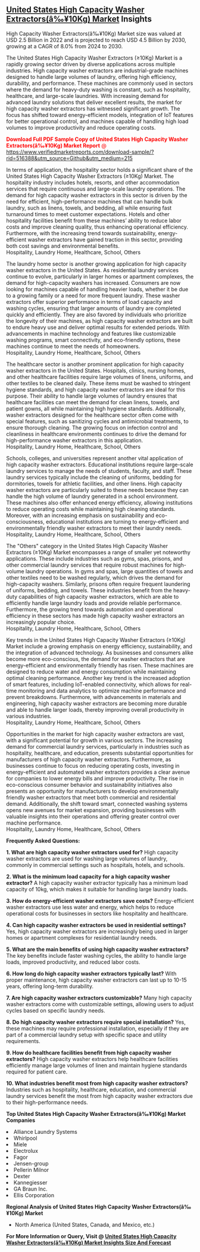 <h2><a href="https://www.verifiedmarketreports.com/download-sample/?rid=516388&amp;utm_source=Github&amp;utm_medium=215" target="_blank">United States High Capacity Washer Extractors(â‰¥10Kg) Market</a> Insights</h2><p>High Capacity Washer Extractors(â‰¥10Kg) Market size was valued at USD 2.5 Billion in 2022 and is projected to reach USD 4.5 Billion by 2030, growing at a CAGR of 8.0% from 2024 to 2030.</p><p><p>The United States High Capacity Washer Extractors (≥10Kg) Market is a rapidly growing sector driven by diverse applications across multiple industries. High capacity washer extractors are industrial-grade machines designed to handle large volumes of laundry, offering high efficiency, durability, and performance. These machines are commonly used in sectors where the demand for heavy-duty washing is constant, such as hospitality, healthcare, and large-scale laundries. With increasing demand for advanced laundry solutions that deliver excellent results, the market for high capacity washer extractors has witnessed significant growth. The focus has shifted toward energy-efficient models, integration of IoT features for better operational control, and machines capable of handling high load volumes to improve productivity and reduce operating costs. <br> <p><span class=""><span style="color: #ff0000;"><strong>Download Full PDF Sample Copy of United States High Capacity Washer Extractors(â‰¥10Kg) Market Report</strong> @ </span><a href="https://www.verifiedmarketreports.com/download-sample/?rid=516388&amp;utm_source=Github&amp;utm_medium=215" target="_blank">https://www.verifiedmarketreports.com/download-sample/?rid=516388&amp;utm_source=Github&amp;utm_medium=215</a></span></p> </p><p>In terms of application, the hospitality sector holds a significant share of the United States High Capacity Washer Extractors (≥10Kg) Market. The hospitality industry includes hotels, resorts, and other accommodation services that require continuous and large-scale laundry operations. The demand for high capacity washer extractors in this sector is driven by the need for efficient, high-performance machines that can handle bulk laundry, such as linens, towels, and bedding, all while ensuring fast turnaround times to meet customer expectations. Hotels and other hospitality facilities benefit from these machines’ ability to reduce labor costs and improve cleaning quality, thus enhancing operational efficiency. Furthermore, with the increasing trend towards sustainability, energy-efficient washer extractors have gained traction in this sector, providing both cost savings and environmental benefits. <br> Hospitality, Laundry Home, Healthcare, School, Others</p><p>The laundry home sector is another growing application for high capacity washer extractors in the United States. As residential laundry services continue to evolve, particularly in larger homes or apartment complexes, the demand for high-capacity washers has increased. Consumers are now looking for machines capable of handling heavier loads, whether it be due to a growing family or a need for more frequent laundry. These washer extractors offer superior performance in terms of load capacity and washing cycles, ensuring that larger amounts of laundry are completed quickly and efficiently. They are also favored by individuals who prioritize the longevity of their machines, as high capacity washer extractors are built to endure heavy use and deliver optimal results for extended periods. With advancements in machine technology and features like customizable washing programs, smart connectivity, and eco-friendly options, these machines continue to meet the needs of homeowners. <br> Hospitality, Laundry Home, Healthcare, School, Others</p><p>The healthcare sector is another prominent application for high capacity washer extractors in the United States. Hospitals, clinics, nursing homes, and other healthcare facilities require large volumes of linens, uniforms, and other textiles to be cleaned daily. These items must be washed to stringent hygiene standards, and high capacity washer extractors are ideal for this purpose. Their ability to handle large volumes of laundry ensures that healthcare facilities can meet the demand for clean linens, towels, and patient gowns, all while maintaining high hygiene standards. Additionally, washer extractors designed for the healthcare sector often come with special features, such as sanitizing cycles and antimicrobial treatments, to ensure thorough cleaning. The growing focus on infection control and cleanliness in healthcare environments continues to drive the demand for high-performance washer extractors in this application. <br> Hospitality, Laundry Home, Healthcare, School, Others</p><p>Schools, colleges, and universities represent another vital application of high capacity washer extractors. Educational institutions require large-scale laundry services to manage the needs of students, faculty, and staff. These laundry services typically include the cleaning of uniforms, bedding for dormitories, towels for athletic facilities, and other linens. High capacity washer extractors are particularly suited to these needs because they can handle the high volume of laundry generated in a school environment. These machines also offer enhanced energy efficiency, allowing institutions to reduce operating costs while maintaining high cleaning standards. Moreover, with an increasing emphasis on sustainability and eco-consciousness, educational institutions are turning to energy-efficient and environmentally friendly washer extractors to meet their laundry needs. <br> Hospitality, Laundry Home, Healthcare, School, Others</p><p>The "Others" category in the United States High Capacity Washer Extractors (≥10Kg) Market encompasses a range of smaller yet noteworthy applications. These include industries such as gyms, spas, prisons, and other commercial laundry services that require robust machines for high-volume laundry operations. In gyms and spas, large quantities of towels and other textiles need to be washed regularly, which drives the demand for high-capacity washers. Similarly, prisons often require frequent laundering of uniforms, bedding, and towels. These industries benefit from the heavy-duty capabilities of high capacity washer extractors, which are able to efficiently handle large laundry loads and provide reliable performance. Furthermore, the growing trend towards automation and operational efficiency in these sectors has made high capacity washer extractors an increasingly popular choice. <br> Hospitality, Laundry Home, Healthcare, School, Others</p><p>Key trends in the United States High Capacity Washer Extractors (≥10Kg) Market include a growing emphasis on energy efficiency, sustainability, and the integration of advanced technology. As businesses and consumers alike become more eco-conscious, the demand for washer extractors that are energy-efficient and environmentally friendly has risen. These machines are designed to reduce water and energy consumption while maintaining optimal cleaning performance. Another key trend is the increased adoption of smart features, including IoT-enabled connectivity, which allows for real-time monitoring and data analytics to optimize machine performance and prevent breakdowns. Furthermore, with advancements in materials and engineering, high capacity washer extractors are becoming more durable and able to handle larger loads, thereby improving overall productivity in various industries. <br> Hospitality, Laundry Home, Healthcare, School, Others</p><p>Opportunities in the market for high capacity washer extractors are vast, with a significant potential for growth in various sectors. The increasing demand for commercial laundry services, particularly in industries such as hospitality, healthcare, and education, presents substantial opportunities for manufacturers of high capacity washer extractors. Furthermore, as businesses continue to focus on reducing operating costs, investing in energy-efficient and automated washer extractors provides a clear avenue for companies to lower energy bills and improve productivity. The rise in eco-conscious consumer behavior and sustainability initiatives also presents an opportunity for manufacturers to develop environmentally friendly washer extractors that meet both commercial and residential demand. Additionally, the shift toward smart, connected washing systems opens new avenues for market expansion, providing businesses with valuable insights into their operations and offering greater control over machine performance. <br> Hospitality, Laundry Home, Healthcare, School, Others</p><p><b>Frequently Asked Questions:</b></p><p><b>1. What are high capacity washer extractors used for?</b> High capacity washer extractors are used for washing large volumes of laundry, commonly in commercial settings such as hospitals, hotels, and schools.</p><p><b>2. What is the minimum load capacity for a high capacity washer extractor?</b> A high capacity washer extractor typically has a minimum load capacity of 10kg, which makes it suitable for handling large laundry loads.</p><p><b>3. How do energy-efficient washer extractors save costs?</b> Energy-efficient washer extractors use less water and energy, which helps to reduce operational costs for businesses in sectors like hospitality and healthcare.</p><p><b>4. Can high capacity washer extractors be used in residential settings?</b> Yes, high capacity washer extractors are increasingly being used in larger homes or apartment complexes for residential laundry needs.</p><p><b>5. What are the main benefits of using high capacity washer extractors?</b> The key benefits include faster washing cycles, the ability to handle large loads, improved productivity, and reduced labor costs.</p><p><b>6. How long do high capacity washer extractors typically last?</b> With proper maintenance, high capacity washer extractors can last up to 10-15 years, offering long-term durability.</p><p><b>7. Are high capacity washer extractors customizable?</b> Many high capacity washer extractors come with customizable settings, allowing users to adjust cycles based on specific laundry needs.</p><p><b>8. Do high capacity washer extractors require special installation?</b> Yes, these machines may require professional installation, especially if they are part of a commercial laundry setup with specific space and utility requirements.</p><p><b>9. How do healthcare facilities benefit from high capacity washer extractors?</b> High capacity washer extractors help healthcare facilities efficiently manage large volumes of linen and maintain hygiene standards required for patient care.</p><p><b>10. What industries benefit most from high capacity washer extractors?</b> Industries such as hospitality, healthcare, education, and commercial laundry services benefit the most from high capacity washer extractors due to their high-performance needs.</p></p><p><strong>Top United States High Capacity Washer Extractors(â‰¥10Kg) Market Companies</strong></p><div data-test-id=""><p><li>Alliance Laundry Systems</li><li> Whirlpool</li><li> Miele</li><li> Electrolux</li><li> Fagor</li><li> Jensen-group</li><li> Pellerin Milnor</li><li> Dexter</li><li> Kannegiesser</li><li> GA Braun Inc.</li><li> Ellis Corporation</li></p><div><strong>Regional Analysis of&nbsp;United States High Capacity Washer Extractors(â‰¥10Kg) Market</strong></div><ul><li dir="ltr"><p dir="ltr">North America&nbsp;(United States, Canada, and Mexico, etc.)</p></li></ul><p><strong>For More Information or Query, Visit @&nbsp;</strong><strong><a href="https://www.verifiedmarketreports.com/product/high-capacity-washer-extractors-10kg-market/?utm_source=Github&amp;utm_medium=215" target="_blank">United States High Capacity Washer Extractors(â‰¥10Kg) Market Insights Size And Forecast</a></strong></p></div>
